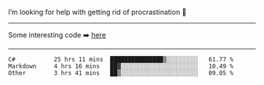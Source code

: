 I’m looking for help with getting rid of procrastination 🤔

-----

Some interesting code :arrow_right: [here](https://github.com/zhen8838/playground)

-----

<!--START_SECTION:waka-->

```text
C#           25 hrs 11 mins  ███████████████▒░░░░░░░░░   61.77 %
Markdown     4 hrs 16 mins   ██▓░░░░░░░░░░░░░░░░░░░░░░   10.49 %
Other        3 hrs 41 mins   ██▒░░░░░░░░░░░░░░░░░░░░░░   09.05 %
```

<!--END_SECTION:waka-->

<!--
**zhen8838/zhen8838** is a ✨ _special_ ✨ repository because its `README.md` (this file) appears on your GitHub profile.

Here are some ideas to get you started:

- 🔭 I’m currently working on ...
- 🌱 I’m currently learning ...
- 👯 I’m looking to collaborate on ...
 ...
- 💬 Ask me about ...
- 📫 How to reach me: ...
- 😄 Pronouns: ...
- ⚡ Fun fact: ...
-->

